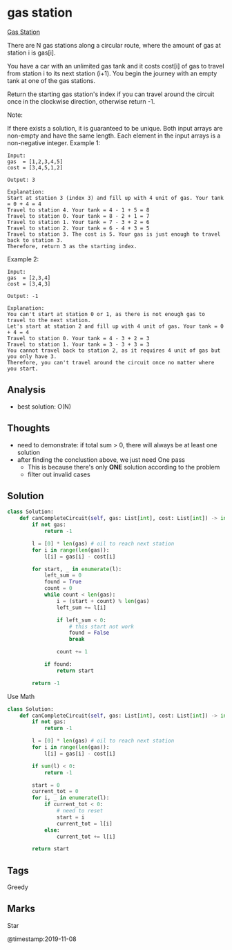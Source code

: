 # gas station

[Gas Station](https://leetcode.com/problems/gas-station)

There are N gas stations along a circular route, where the amount of gas at station i is gas\[i\].

You have a car with an unlimited gas tank and it costs cost\[i\] of gas to travel from station i to its next station \(i+1\). You begin the journey with an empty tank at one of the gas stations.

Return the starting gas station's index if you can travel around the circuit once in the clockwise direction, otherwise return -1.

Note:

If there exists a solution, it is guaranteed to be unique. Both input arrays are non-empty and have the same length. Each element in the input arrays is a non-negative integer. Example 1:

```text
Input: 
gas  = [1,2,3,4,5]
cost = [3,4,5,1,2]

Output: 3

Explanation:
Start at station 3 (index 3) and fill up with 4 unit of gas. Your tank = 0 + 4 = 4
Travel to station 4. Your tank = 4 - 1 + 5 = 8
Travel to station 0. Your tank = 8 - 2 + 1 = 7
Travel to station 1. Your tank = 7 - 3 + 2 = 6
Travel to station 2. Your tank = 6 - 4 + 3 = 5
Travel to station 3. The cost is 5. Your gas is just enough to travel back to station 3.
Therefore, return 3 as the starting index.
```

Example 2:

```text
Input: 
gas  = [2,3,4]
cost = [3,4,3]

Output: -1

Explanation:
You can't start at station 0 or 1, as there is not enough gas to travel to the next station.
Let's start at station 2 and fill up with 4 unit of gas. Your tank = 0 + 4 = 4
Travel to station 0. Your tank = 4 - 3 + 2 = 3
Travel to station 1. Your tank = 3 - 3 + 3 = 3
You cannot travel back to station 2, as it requires 4 unit of gas but you only have 3.
Therefore, you can't travel around the circuit once no matter where you start.
```

## Analysis

* best solution: O\(N\)

## Thoughts

* need to demonstrate: if total sum &gt; 0, there will always be at least one solution
* after finding the conclustion above, we just need One pass
  * This is because there's only **ONE** solution according to the problem 
  * filter out invalid cases 

## Solution

```python
class Solution:
    def canCompleteCircuit(self, gas: List[int], cost: List[int]) -> int:
        if not gas:
            return -1

        l = [0] * len(gas) # oil to reach next station
        for i in range(len(gas)):
            l[i] = gas[i] - cost[i]

        for start, _ in enumerate(l):
            left_sum = 0
            found = True
            count = 0
            while count < len(gas):
                i = (start + count) % len(gas) 
                left_sum += l[i]

                if left_sum < 0:
                    # this start not work 
                    found = False
                    break

                count += 1

            if found:
                return start

        return -1
```

Use Math

```python
class Solution:
    def canCompleteCircuit(self, gas: List[int], cost: List[int]) -> int:
        if not gas:
            return -1        

        l = [0] * len(gas) # oil to reach next station
        for i in range(len(gas)):
            l[i] = gas[i] - cost[i]

        if sum(l) < 0:
            return -1

        start = 0
        current_tot = 0
        for i, _ in enumerate(l):
            if current_tot < 0:
                # need to reset 
                start = i
                current_tot = l[i]
            else:
                current_tot += l[i]

        return start
```

## Tags

Greedy

## Marks

Star

@timestamp:2019-11-08


